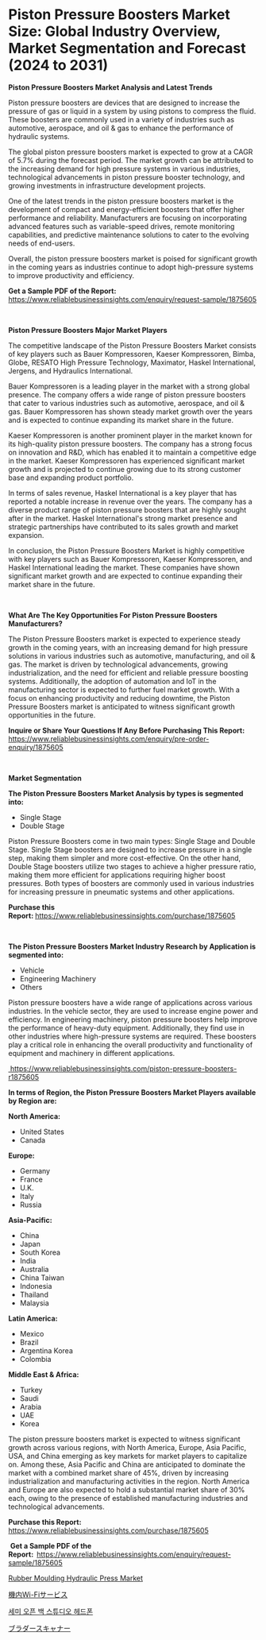 <p><h1>Piston Pressure Boosters Market Size: Global Industry Overview, Market Segmentation and Forecast (2024 to 2031)</h1></p><p><strong>Piston Pressure Boosters Market Analysis and Latest Trends</strong></p>
<p><p>Piston pressure boosters are devices that are designed to increase the pressure of gas or liquid in a system by using pistons to compress the fluid. These boosters are commonly used in a variety of industries such as automotive, aerospace, and oil & gas to enhance the performance of hydraulic systems.</p><p>The global piston pressure boosters market is expected to grow at a CAGR of 5.7% during the forecast period. The market growth can be attributed to the increasing demand for high pressure systems in various industries, technological advancements in piston pressure booster technology, and growing investments in infrastructure development projects.</p><p>One of the latest trends in the piston pressure boosters market is the development of compact and energy-efficient boosters that offer higher performance and reliability. Manufacturers are focusing on incorporating advanced features such as variable-speed drives, remote monitoring capabilities, and predictive maintenance solutions to cater to the evolving needs of end-users.</p><p>Overall, the piston pressure boosters market is poised for significant growth in the coming years as industries continue to adopt high-pressure systems to improve productivity and efficiency.</p></p>
<p><strong>Get a Sample PDF of the Report:&nbsp;</strong> <a href="https://www.reliablebusinessinsights.com/enquiry/request-sample/1875605">https://www.reliablebusinessinsights.com/enquiry/request-sample/1875605</a></p>
<p>&nbsp;</p>
<p><strong>Piston Pressure Boosters Major Market Players</strong></p>
<p><p>The competitive landscape of the Piston Pressure Boosters Market consists of key players such as Bauer Kompressoren, Kaeser Kompressoren, Bimba, Globe, RESATO High Pressure Technology, Maximator, Haskel International, Jergens, and Hydraulics International. </p><p>Bauer Kompressoren is a leading player in the market with a strong global presence. The company offers a wide range of piston pressure boosters that cater to various industries such as automotive, aerospace, and oil & gas. Bauer Kompressoren has shown steady market growth over the years and is expected to continue expanding its market share in the future.</p><p>Kaeser Kompressoren is another prominent player in the market known for its high-quality piston pressure boosters. The company has a strong focus on innovation and R&D, which has enabled it to maintain a competitive edge in the market. Kaeser Kompressoren has experienced significant market growth and is projected to continue growing due to its strong customer base and expanding product portfolio.</p><p>In terms of sales revenue, Haskel International is a key player that has reported a notable increase in revenue over the years. The company has a diverse product range of piston pressure boosters that are highly sought after in the market. Haskel International's strong market presence and strategic partnerships have contributed to its sales growth and market expansion.</p><p>In conclusion, the Piston Pressure Boosters Market is highly competitive with key players such as Bauer Kompressoren, Kaeser Kompressoren, and Haskel International leading the market. These companies have shown significant market growth and are expected to continue expanding their market share in the future.</p></p>
<p>&nbsp;</p>
<p><strong>What Are The Key Opportunities For Piston Pressure Boosters Manufacturers?</strong></p>
<p><p>The Piston Pressure Boosters market is expected to experience steady growth in the coming years, with an increasing demand for high pressure solutions in various industries such as automotive, manufacturing, and oil & gas. The market is driven by technological advancements, growing industrialization, and the need for efficient and reliable pressure boosting systems. Additionally, the adoption of automation and IoT in the manufacturing sector is expected to further fuel market growth. With a focus on enhancing productivity and reducing downtime, the Piston Pressure Boosters market is anticipated to witness significant growth opportunities in the future.</p></p>
<p><strong>Inquire or Share Your Questions If Any Before Purchasing This Report:</strong> <a href="https://www.reliablebusinessinsights.com/enquiry/pre-order-enquiry/1875605">https://www.reliablebusinessinsights.com/enquiry/pre-order-enquiry/1875605</a></p>
<p>&nbsp;</p>
<p><strong>Market Segmentation</strong></p>
<p><strong>The Piston Pressure Boosters Market Analysis by types is segmented into:</strong></p>
<p><ul><li>Single Stage</li><li>Double Stage</li></ul></p>
<p><p>Piston Pressure Boosters come in two main types: Single Stage and Double Stage. Single Stage boosters are designed to increase pressure in a single step, making them simpler and more cost-effective. On the other hand, Double Stage boosters utilize two stages to achieve a higher pressure ratio, making them more efficient for applications requiring higher boost pressures. Both types of boosters are commonly used in various industries for increasing pressure in pneumatic systems and other applications.</p></p>
<p><strong>Purchase this Report:&nbsp;</strong><a href="https://www.reliablebusinessinsights.com/purchase/1875605">https://www.reliablebusinessinsights.com/purchase/1875605</a></p>
<p>&nbsp;</p>
<p><strong>The Piston Pressure Boosters Market Industry Research by Application is segmented into:</strong></p>
<p><ul><li>Vehicle</li><li>Engineering Machinery</li><li>Others</li></ul></p>
<p><p>Piston pressure boosters have a wide range of applications across various industries. In the vehicle sector, they are used to increase engine power and efficiency. In engineering machinery, piston pressure boosters help improve the performance of heavy-duty equipment. Additionally, they find use in other industries where high-pressure systems are required. These boosters play a critical role in enhancing the overall productivity and functionality of equipment and machinery in different applications.</p></p>
<p><a href="https://www.reliablebusinessinsights.com/piston-pressure-boosters-r1875605">&nbsp;https://www.reliablebusinessinsights.com/piston-pressure-boosters-r1875605</a></p>
<p><strong>In terms of Region, the Piston Pressure Boosters Market Players available by Region are:</strong></p>
<p>
    <p> <strong> North America: </strong>
        <ul>
            <li>United States</li>
            <li>Canada</li>
        </ul>
        </p> 
    <p> <strong> Europe: </strong>
        <ul>
            <li>Germany</li>
            <li>France</li>
            <li>U.K.</li>
            <li>Italy</li>
            <li>Russia</li>
        </ul>
        </p> 
    <p> <strong> Asia-Pacific: </strong>
        <ul>
            <li>China</li>
            <li>Japan</li>
            <li>South Korea</li>
            <li>India</li>
            <li>Australia</li>
            <li>China Taiwan</li>
            <li>Indonesia</li>
            <li>Thailand</li>
            <li>Malaysia</li>
        </ul>
        </p> 
    <p> <strong> Latin America: </strong>
        <ul>
            <li>Mexico</li>
            <li>Brazil</li>
            <li>Argentina Korea</li>
            <li>Colombia</li>
        </ul>
        </p> 
    <p> <strong> Middle East & Africa: </strong>
        <ul>
            <li>Turkey</li>
            <li>Saudi</li>
            <li>Arabia</li>
            <li>UAE</li>
            <li>Korea</li>
        </ul>
    </p>
    </p>
<p><p>The piston pressure boosters market is expected to witness significant growth across various regions, with North America, Europe, Asia Pacific, USA, and China emerging as key markets for market players to capitalize on. Among these, Asia Pacific and China are anticipated to dominate the market with a combined market share of 45%, driven by increasing industrialization and manufacturing activities in the region. North America and Europe are also expected to hold a substantial market share of 30% each, owing to the presence of established manufacturing industries and technological advancements.</p></p>
<p><strong>Purchase this Report: </strong><a href="https://www.reliablebusinessinsights.com/purchase/1875605">https://www.reliablebusinessinsights.com/purchase/1875605</a></p>
<p>&nbsp;<strong>Get a Sample PDF of the Report:&nbsp;&nbsp;</strong><a href="https://www.reliablebusinessinsights.com/enquiry/request-sample/1875605">https://www.reliablebusinessinsights.com/enquiry/request-sample/1875605</a></p>
<p><strong></strong></p>
<p><p><a href="https://github.com/bushilahore52/Market-Research-Report-List-1/blob/main/rubber-moulding-hydraulic-press-market.md">Rubber Moulding Hydraulic Press Market</a></p><p><a href="https://github.com/CloydAbbott2023/Market-Research-Report-List-2/blob/main/2267071164503.md">機内Wi-Fiサービス</a></p><p><a href="https://github.com/nuekbpymrrz5/Market-Research-Report-List-2/blob/main/2448423177471.md">세미 오픈 백 스튜디오 헤드폰</a></p><p><a href="https://github.com/AaronVargas43/Market-Research-Report-List-2/blob/main/1168699164502.md">ブラダースキャナー</a></p></p>
